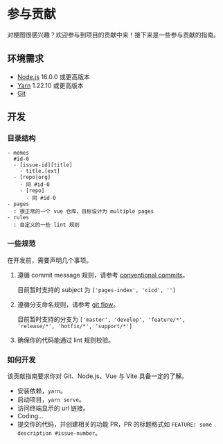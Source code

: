 # 参与贡献

对梗图很感兴趣？欢迎参与到项目的贡献中来！接下来是一些参与贡献的指南。

## 环境需求

- [Node.js](https://nodejs.org/) 16.0.0 或更高版本
- [Yarn](https://yarnpkg.com/) 1.22.10 或更高版本
- [Git](https://git-scm.com/)

## 开发

### 目录结构

```text
- memes
  #id-0
  - [issue-id][title]
    - title.[ext]
  - [repo|org]
    - 同 #id-0
    - [repo]
      - 同 #id-0
- pages
  : 很正常的一个 vue 仓库，目标设计为 multiple pages
- rules
  : 自定义的一些 lint 规则
```

### 一些规范

在开发前，需要声明几个事项。

1. 遵循 commit message 规则，请参考 [conventional commits](https://www.conventionalcommits.org/en/v1.0.0/)。

    目前暂时支持的 subject 为 `['pages-index', 'cicd', '']`

2. 遵循分支命名规则，请参考 [git flow](https://nvie.com/posts/a-successful-git-branching-model/)。
    
    目前暂时支持的分支为 `['master', 'develop', 'feature/*', 'release/*', 'hotfix/*', 'support/*']`

3. 确保你的代码能通过 lint 规则校验。

### 如何开发

该贡献指南要求你对 Git、Node.js、Vue 与 Vite 具备一定的了解。

* 安装依赖，`yarn`。
* 启动项目，`yarn serve`。
* 访问终端显示的 url 链接。
* Coding...
* 提交你的代码，并创建相关的功能 PR，PR 的标题格式如 `FEATURE: some description #issue-number`。
